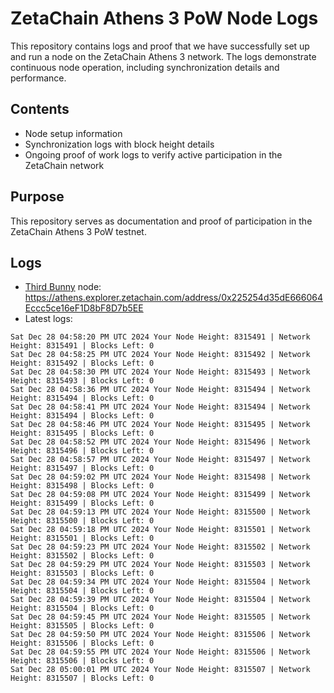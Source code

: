 # ZetaChain Athens 3 PoW Node Logs
This repository contains logs and proof that we have successfully set up and run a node on the ZetaChain Athens 3 network. The logs demonstrate continuous node operation, including synchronization details and performance.

## Contents
- Node setup information
- Synchronization logs with block height details
- Ongoing proof of work logs to verify active participation in the ZetaChain network

## Purpose
This repository serves as documentation and proof of participation in the ZetaChain Athens 3 PoW testnet.

## Logs

- [Third Bunny](https://thirdbunny.xyz/) node: https://athens.explorer.zetachain.com/address/0x225254d35dE666064Eccc5ce16eF1D8bF8D7b5EE
- Latest logs:
```
Sat Dec 28 04:58:20 PM UTC 2024 Your Node Height: 8315491 | Network Height: 8315491 | Blocks Left: 0
Sat Dec 28 04:58:25 PM UTC 2024 Your Node Height: 8315492 | Network Height: 8315492 | Blocks Left: 0
Sat Dec 28 04:58:30 PM UTC 2024 Your Node Height: 8315493 | Network Height: 8315493 | Blocks Left: 0
Sat Dec 28 04:58:36 PM UTC 2024 Your Node Height: 8315494 | Network Height: 8315494 | Blocks Left: 0
Sat Dec 28 04:58:41 PM UTC 2024 Your Node Height: 8315494 | Network Height: 8315494 | Blocks Left: 0
Sat Dec 28 04:58:46 PM UTC 2024 Your Node Height: 8315495 | Network Height: 8315495 | Blocks Left: 0
Sat Dec 28 04:58:52 PM UTC 2024 Your Node Height: 8315496 | Network Height: 8315496 | Blocks Left: 0
Sat Dec 28 04:58:57 PM UTC 2024 Your Node Height: 8315497 | Network Height: 8315497 | Blocks Left: 0
Sat Dec 28 04:59:02 PM UTC 2024 Your Node Height: 8315498 | Network Height: 8315498 | Blocks Left: 0
Sat Dec 28 04:59:08 PM UTC 2024 Your Node Height: 8315499 | Network Height: 8315499 | Blocks Left: 0
Sat Dec 28 04:59:13 PM UTC 2024 Your Node Height: 8315500 | Network Height: 8315500 | Blocks Left: 0
Sat Dec 28 04:59:18 PM UTC 2024 Your Node Height: 8315501 | Network Height: 8315501 | Blocks Left: 0
Sat Dec 28 04:59:23 PM UTC 2024 Your Node Height: 8315502 | Network Height: 8315502 | Blocks Left: 0
Sat Dec 28 04:59:29 PM UTC 2024 Your Node Height: 8315503 | Network Height: 8315503 | Blocks Left: 0
Sat Dec 28 04:59:34 PM UTC 2024 Your Node Height: 8315504 | Network Height: 8315504 | Blocks Left: 0
Sat Dec 28 04:59:39 PM UTC 2024 Your Node Height: 8315504 | Network Height: 8315504 | Blocks Left: 0
Sat Dec 28 04:59:45 PM UTC 2024 Your Node Height: 8315505 | Network Height: 8315505 | Blocks Left: 0
Sat Dec 28 04:59:50 PM UTC 2024 Your Node Height: 8315506 | Network Height: 8315506 | Blocks Left: 0
Sat Dec 28 04:59:55 PM UTC 2024 Your Node Height: 8315506 | Network Height: 8315506 | Blocks Left: 0
Sat Dec 28 05:00:01 PM UTC 2024 Your Node Height: 8315507 | Network Height: 8315507 | Blocks Left: 0
```
